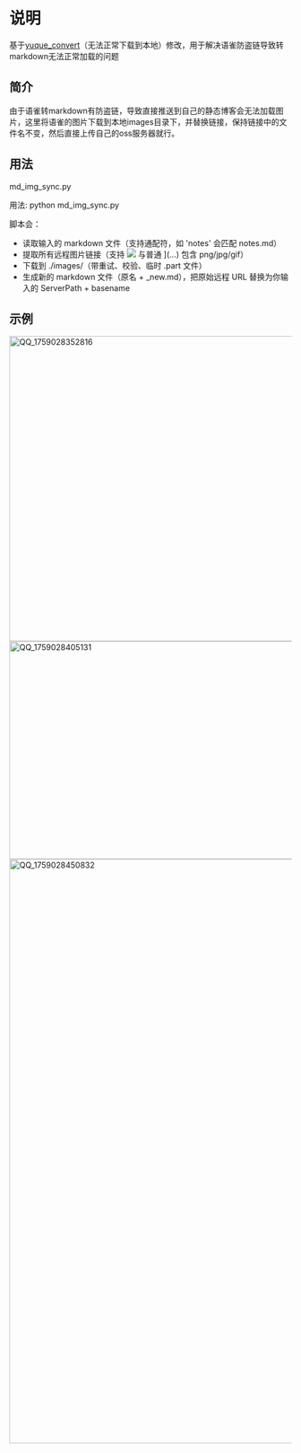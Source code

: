# 说明
基于[yuque_convert](https://github.com/Y0n9zh/yuque_convert/tree/main)（无法正常下载到本地）修改，用于解决语雀防盗链导致转markdown无法正常加载的问题

## 简介
  由于语雀转markdown有防盗链，导致直接推送到自己的静态博客会无法加载图片，这里将语雀的图片下载到本地images目录下，并替换链接，保持链接中的文件名不变，然后直接上传自己的oss服务器就行。
## 用法
md_img_sync.py

用法:
    python md_img_sync.py

脚本会：
- 读取输入的 markdown 文件（支持通配符，如 'notes' 会匹配 notes.md）
- 提取所有远程图片链接（支持 ![](...) 与普通 ](...) 包含 png/jpg/gif）
- 下载到 ./images/（带重试、校验、临时 .part 文件）
- 生成新的 markdown 文件（原名 + _new.md），把原始远程 URL 替换为你输入的 ServerPath + basename

## 示例
<img width="1722" height="544" alt="QQ_1759028352816" src="https://github.com/user-attachments/assets/634b24bb-ceab-445d-adba-12282ff8aceb" />
<img width="1239" height="388" alt="QQ_1759028405131" src="https://github.com/user-attachments/assets/60acb880-1096-44a5-8abf-b2286dee48f8" />
<img width="1814" height="1041" alt="QQ_1759028450832" src="https://github.com/user-attachments/assets/7863fe48-f61b-458f-9495-c2d178880dbb" />


